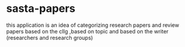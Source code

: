 # sasta-papers
this application is an idea of categorizing research papers and review papers based on the cllg ,based on topic and based on the writer (researchers and research groups) 
